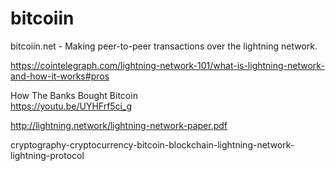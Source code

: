 # bitcoiin
bitcoiin.net - Making peer-to-peer transactions over the lightning network.

https://cointelegraph.com/lightning-network-101/what-is-lightning-network-and-how-it-works#pros

How The Banks Bought Bitcoin<br>https://youtu.be/UYHFrf5ci_g

http://lightning.network/lightning-network-paper.pdf


cryptography-cryptocurrency-bitcoin-blockchain-lightning-network-lightning-protocol

